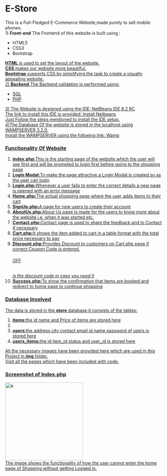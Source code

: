 <h1>E-Store</h1>
 This is a Full-Fledged E-Commerce Website,made purely to sell mobile phones.<br/>
 1) <b>Front-end</b>
   The Frontend of this website is built using :
  <ul>
    <li>HTML5</li>
    <li>CSS3</li>
    <li>Bootstrap</li>
  </ul>
  <b><u>HTML<u></b> is used to set the layout of the website.<br/>
  <b><u>CSS<u></b> makes our website more beautiful.<br/>
  <b><u>Bootstrap<u></b> supports CSS by simplifying the task to create a visually appealing website.<br/>
  2) <b>Backend</b>                    
   The Backend validation is performed using:
   <ul>
     <li>SQL</li>
     <li>PHP</li>
   </ul>
  3) The Website is designed using the IDE:
                       NetBeans IDE 8.2 RC<br/>
                       The link to install this IDE is provided: <a href="https://netbeans.org/community/releases/82/install.html">Install Netbeans</a><br/>
                       Just Follow the steps mentioned to install the IDE setup.<br/>
  4)The Database Of the website is stored in the localhost using WAMPSERVER 3.2.0.<br/>
                       Install the WAMPSERVER using the folloeing link: <a href="https://www.wampserver.com/en/download-wampserver-64bits/">Wamp</a>
                                                                                                                                           
  <h3>Functionality Of Website</h3>
  <ol>
  <li><b>index.php:</b>This is the starting page of the website,which the user will see first,and will be prompted to login first before going to the shopping page</li>
  <li><b>Login Modal:</b>To make the page attractive,a Login Modal is created so as the user can login</li>
  <li><b>Login.php:</b>Whenever a user fails to enter the correct details a new page is opened with an error message</li>
  <li><b>Home.php:</b>The actual shopping page where the user adds items to their cart</li>
  <li><b>SignUp.php:</b>A page for new users to create their account</li>
  <li><b>AboutUs.php:</b>About Us page is made for the users to know more about the website i.e. when it was started etc.</li>
  <li><b>Contact.php:</b>Contact page is used to share the feedback and to Contact if necessary</li>
  <li><b>Cart.php:</b>It shows the item added to cart in a table format with the total price necessary to pay</li>
  <li><b>Discount.php:</b>Provides Discount to customers on Cart.php page,if correct Coupon Code is entered.<h6>OFF</h6><i>is the discount code,in case you need it</i></li>
  <li><b>Success.php:</b>To show the confirmation that items are booked and redirect to home page to continue shopping</li>
  </ol>
  <h3>Database Involved</h3>
  The data is stored in the <b>store</b> database,it consists of the tables:
  <ol>
  <li><b>items:</b>the id,name and Price of items are stored here<li>
  <li><b>users:</b>the address,city,contact,email,id,name,password of users is stored here</li>
  <li><b>users_items:</b>the id,item_id,status and user_id is stored here</li>
  </ol>
  All the necessary images have been provided here,which are used in this Project in <b>img</b> folder.<br/>
  Visit all the pages which have been included with code.<br/>
  <h3>Screenshot of Index.php</h3>
  <img width="250" alt="e" src="https://user-images.githubusercontent.com/58930225/88956246-ba536900-d2ba-11ea-9b51-56c987fb21fd.png"><br/>
  The image shows the functionality of how the user cannot enter the home page of Shopping without getting Logged in.
  
  
    
                                                                                                                                  
                       
                       
                       
  
